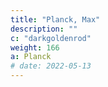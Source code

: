 ```yaml
---
title: "Planck, Max"
description: ""
c: "darkgoldenrod"
weight: 166
a: Planck
# date: 2022-05-13
---
```


